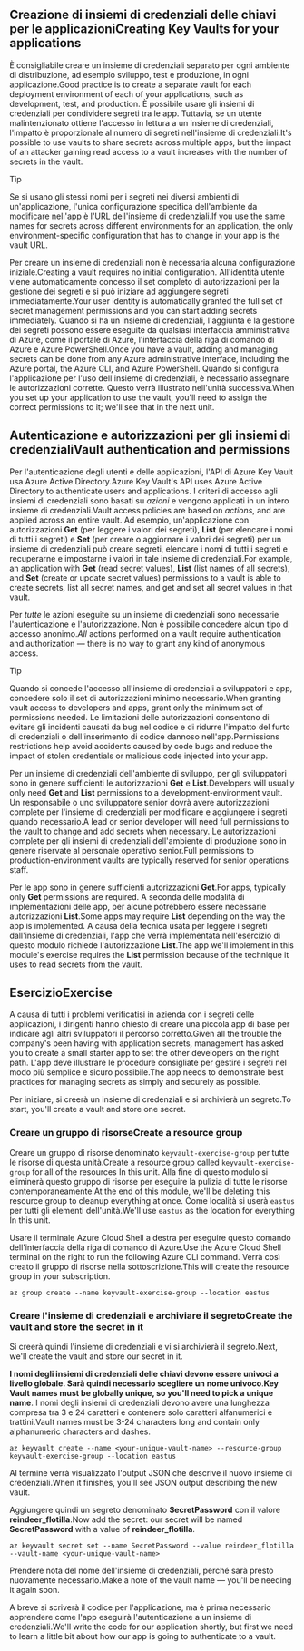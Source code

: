 ## <a name="creating-key-vaults-for-your-applications"></a><span data-ttu-id="762a9-101">Creazione di insiemi di credenziali delle chiavi per le applicazioni</span><span class="sxs-lookup"><span data-stu-id="762a9-101">Creating Key Vaults for your applications</span></span>

<span data-ttu-id="762a9-102">È consigliabile creare un insieme di credenziali separato per ogni ambiente di distribuzione, ad esempio sviluppo, test e produzione, in ogni applicazione.</span><span class="sxs-lookup"><span data-stu-id="762a9-102">Good practice is to create a separate vault for each deployment environment of each of your applications, such as development, test, and production.</span></span> <span data-ttu-id="762a9-103">È possibile usare gli insiemi di credenziali per condividere segreti tra le app. Tuttavia, se un utente malintenzionato ottiene l'accesso in lettura a un insieme di credenziali, l'impatto è proporzionale al numero di segreti nell'insieme di credenziali.</span><span class="sxs-lookup"><span data-stu-id="762a9-103">It's possible to use vaults to share secrets across multiple apps, but the impact of an attacker gaining read access to a vault increases with the number of secrets in the vault.</span></span>

> [!TIP]
> <span data-ttu-id="762a9-104">Se si usano gli stessi nomi per i segreti nei diversi ambienti di un'applicazione, l'unica configurazione specifica dell'ambiente da modificare nell'app è l'URL dell'insieme di credenziali.</span><span class="sxs-lookup"><span data-stu-id="762a9-104">If you use the same names for secrets across different environments for an application, the only environment-specific configuration that has to change in your app is the vault URL.</span></span>

<span data-ttu-id="762a9-105">Per creare un insieme di credenziali non è necessaria alcuna configurazione iniziale.</span><span class="sxs-lookup"><span data-stu-id="762a9-105">Creating a vault requires no initial configuration.</span></span> <span data-ttu-id="762a9-106">All'identità utente viene automaticamente concesso il set completo di autorizzazioni per la gestione dei segreti e si può iniziare ad aggiungere segreti immediatamente.</span><span class="sxs-lookup"><span data-stu-id="762a9-106">Your user identity is automatically granted the full set of secret management permissions and you can start adding secrets immediately.</span></span> <span data-ttu-id="762a9-107">Quando si ha un insieme di credenziali, l'aggiunta e la gestione dei segreti possono essere eseguite da qualsiasi interfaccia amministrativa di Azure, come il portale di Azure, l'interfaccia della riga di comando di Azure e Azure PowerShell.</span><span class="sxs-lookup"><span data-stu-id="762a9-107">Once you have a vault, adding and managing secrets can be done from any Azure administrative interface, including the Azure portal, the Azure CLI, and Azure PowerShell.</span></span> <span data-ttu-id="762a9-108">Quando si configura l'applicazione per l'uso dell'insieme di credenziali, è necessario assegnare le autorizzazioni corrette. Questo verrà illustrato nell'unità successiva.</span><span class="sxs-lookup"><span data-stu-id="762a9-108">When you set up your application to use the vault, you'll need to assign the correct permissions to it; we'll see that in the next unit.</span></span>

## <a name="vault-authentication-and-permissions"></a><span data-ttu-id="762a9-109">Autenticazione e autorizzazioni per gli insiemi di credenziali</span><span class="sxs-lookup"><span data-stu-id="762a9-109">Vault authentication and permissions</span></span>

<span data-ttu-id="762a9-110">Per l'autenticazione degli utenti e delle applicazioni, l'API di Azure Key Vault usa Azure Active Directory.</span><span class="sxs-lookup"><span data-stu-id="762a9-110">Azure Key Vault's API uses Azure Active Directory to authenticate users and applications.</span></span> <span data-ttu-id="762a9-111">I criteri di accesso agli insiemi di credenziali sono basati su *azioni* e vengono applicati in un intero insieme di credenziali.</span><span class="sxs-lookup"><span data-stu-id="762a9-111">Vault access policies are based on *actions*, and are applied across an entire vault.</span></span> <span data-ttu-id="762a9-112">Ad esempio, un'applicazione con autorizzazioni **Get** (per leggere i valori dei segreti), **List** (per elencare i nomi di tutti i segreti) e **Set** (per creare o aggiornare i valori dei segreti) per un insieme di credenziali può creare segreti, elencare i nomi di tutti i segreti e recuperarne e impostarne i valori in tale insieme di credenziali.</span><span class="sxs-lookup"><span data-stu-id="762a9-112">For example, an application with **Get** (read secret values), **List** (list names of all secrets), and **Set** (create or update secret values) permissions to a vault is able to create secrets, list all secret names, and get and set all secret values in that vault.</span></span>

<span data-ttu-id="762a9-113">Per *tutte* le azioni eseguite su un insieme di credenziali sono necessarie l'autenticazione e l'autorizzazione. Non è possibile concedere alcun tipo di accesso anonimo.</span><span class="sxs-lookup"><span data-stu-id="762a9-113">*All* actions performed on a vault require authentication and authorization &mdash; there is no way to grant any kind of anonymous access.</span></span>

> [!TIP]
> <span data-ttu-id="762a9-114">Quando si concede l'accesso all'insieme di credenziali a sviluppatori e app, concedere solo il set di autorizzazioni minimo necessario.</span><span class="sxs-lookup"><span data-stu-id="762a9-114">When granting vault access to developers and apps, grant only the minimum set of permissions needed.</span></span> <span data-ttu-id="762a9-115">Le limitazioni delle autorizzazioni consentono di evitare gli incidenti causati da bug nel codice e di ridurre l'impatto del furto di credenziali o dell'inserimento di codice dannoso nell'app.</span><span class="sxs-lookup"><span data-stu-id="762a9-115">Permissions restrictions help avoid accidents caused by code bugs and reduce the impact of stolen credentials or malicious code injected into your app.</span></span>

<span data-ttu-id="762a9-116">Per un insieme di credenziali dell'ambiente di sviluppo, per gli sviluppatori sono in genere sufficienti le autorizzazioni **Get** e **List**.</span><span class="sxs-lookup"><span data-stu-id="762a9-116">Developers will usually only need **Get** and **List** permissions to a development-environment vault.</span></span> <span data-ttu-id="762a9-117">Un responsabile o uno sviluppatore senior dovrà avere autorizzazioni complete per l'insieme di credenziali per modificare e aggiungere i segreti quando necessario.</span><span class="sxs-lookup"><span data-stu-id="762a9-117">A lead or senior developer will need full permissions to the vault to change and add secrets when necessary.</span></span> <span data-ttu-id="762a9-118">Le autorizzazioni complete per gli insiemi di credenziali dell'ambiente di produzione sono in genere riservate al personale operativo senior.</span><span class="sxs-lookup"><span data-stu-id="762a9-118">Full permissions to production-environment vaults are typically reserved for senior operations staff.</span></span>

<span data-ttu-id="762a9-119">Per le app sono in genere sufficienti autorizzazioni **Get**.</span><span class="sxs-lookup"><span data-stu-id="762a9-119">For apps, typically only **Get** permissions are required.</span></span> <span data-ttu-id="762a9-120">A seconda delle modalità di implementazioni delle app, per alcune potrebbero essere necessarie autorizzazioni **List**.</span><span class="sxs-lookup"><span data-stu-id="762a9-120">Some apps may require **List** depending on the way the app is implemented.</span></span> <span data-ttu-id="762a9-121">A causa della tecnica usata per leggere i segreti dall'insieme di credenziali, l'app che verrà implementata nell'esercizio di questo modulo richiede l'autorizzazione **List**.</span><span class="sxs-lookup"><span data-stu-id="762a9-121">The app we'll implement in this module's exercise requires the **List** permission because of the technique it uses to read secrets from the vault.</span></span>

## <a name="exercise"></a><span data-ttu-id="762a9-122">Esercizio</span><span class="sxs-lookup"><span data-stu-id="762a9-122">Exercise</span></span>

<span data-ttu-id="762a9-123">A causa di tutti i problemi verificatisi in azienda con i segreti delle applicazioni, i dirigenti hanno chiesto di creare una piccola app di base per indicare agli altri sviluppatori il percorso corretto.</span><span class="sxs-lookup"><span data-stu-id="762a9-123">Given all the trouble the company's been having with application secrets, management has asked you to create a small starter app to set the other developers on the right path.</span></span> <span data-ttu-id="762a9-124">L'app deve illustrare le procedure consigliate per gestire i segreti nel modo più semplice e sicuro possibile.</span><span class="sxs-lookup"><span data-stu-id="762a9-124">The app needs to demonstrate best practices for managing secrets as simply and securely as possible.</span></span>

<span data-ttu-id="762a9-125">Per iniziare, si creerà un insieme di credenziali e si archivierà un segreto.</span><span class="sxs-lookup"><span data-stu-id="762a9-125">To start, you'll create a vault and store one secret.</span></span>

### <a name="create-a-resource-group"></a><span data-ttu-id="762a9-126">Creare un gruppo di risorse</span><span class="sxs-lookup"><span data-stu-id="762a9-126">Create a resource group</span></span>

<span data-ttu-id="762a9-127">Creare un gruppo di risorse denominato `keyvault-exercise-group` per tutte le risorse di questa unità.</span><span class="sxs-lookup"><span data-stu-id="762a9-127">Create a resource group called `keyvault-exercise-group` for all of the resources In this unit.</span></span> <span data-ttu-id="762a9-128">Alla fine di questo modulo si eliminerà questo gruppo di risorse per eseguire la pulizia di tutte le risorse contemporaneamente.</span><span class="sxs-lookup"><span data-stu-id="762a9-128">At the end of this module, we'll be deleting this resource group to cleanup everything at once.</span></span> <span data-ttu-id="762a9-129">Come località si userà `eastus` per tutti gli elementi dell'unità.</span><span class="sxs-lookup"><span data-stu-id="762a9-129">We'll use `eastus` as the location for everything In this unit.</span></span>

<span data-ttu-id="762a9-130">Usare il terminale Azure Cloud Shell a destra per eseguire questo comando dell'interfaccia della riga di comando di Azure.</span><span class="sxs-lookup"><span data-stu-id="762a9-130">Use the Azure Cloud Shell terminal on the right to run the following Azure CLI command.</span></span> <span data-ttu-id="762a9-131">Verrà così creato il gruppo di risorse nella sottoscrizione.</span><span class="sxs-lookup"><span data-stu-id="762a9-131">This will create the resource group in your subscription.</span></span>

```azurecli
az group create --name keyvault-exercise-group --location eastus
```

### <a name="create-the-vault-and-store-the-secret-in-it"></a><span data-ttu-id="762a9-132">Creare l'insieme di credenziali e archiviare il segreto</span><span class="sxs-lookup"><span data-stu-id="762a9-132">Create the vault and store the secret in it</span></span>

<span data-ttu-id="762a9-133">Si creerà quindi l'insieme di credenziali e vi si archivierà il segreto.</span><span class="sxs-lookup"><span data-stu-id="762a9-133">Next, we'll create the vault and store our secret in it.</span></span>

<span data-ttu-id="762a9-134">**I nomi degli insiemi di credenziali delle chiavi devono essere univoci a livello globale. Sarà quindi necessario scegliere un nome univoco**.</span><span class="sxs-lookup"><span data-stu-id="762a9-134">**Key Vault names must be globally unique, so you'll need to pick a unique name**.</span></span> <span data-ttu-id="762a9-135">I nomi degli insiemi di credenziali devono avere una lunghezza compresa tra 3 e 24 caratteri e contenere solo caratteri alfanumerici e trattini.</span><span class="sxs-lookup"><span data-stu-id="762a9-135">Vault names must be 3-24 characters long and contain only alphanumeric characters and dashes.</span></span>

```azurecli
az keyvault create --name <your-unique-vault-name> --resource-group keyvault-exercise-group --location eastus
```

<span data-ttu-id="762a9-136">Al termine verrà visualizzato l'output JSON che descrive il nuovo insieme di credenziali.</span><span class="sxs-lookup"><span data-stu-id="762a9-136">When it finishes, you'll see JSON output describing the new vault.</span></span>

<span data-ttu-id="762a9-137">Aggiungere quindi un segreto denominato **SecretPassword** con il valore **reindeer_flotilla**.</span><span class="sxs-lookup"><span data-stu-id="762a9-137">Now add the secret: our secret will be named **SecretPassword** with a value of **reindeer_flotilla**.</span></span>

```azurecli
az keyvault secret set --name SecretPassword --value reindeer_flotilla --vault-name <your-unique-vault-name>
```

<span data-ttu-id="762a9-138">Prendere nota del nome dell'insieme di credenziali, perché sarà presto nuovamente necessario.</span><span class="sxs-lookup"><span data-stu-id="762a9-138">Make a note of the vault name &mdash; you'll be needing it again soon.</span></span>

<span data-ttu-id="762a9-139">A breve si scriverà il codice per l'applicazione, ma è prima necessario apprendere come l'app eseguirà l'autenticazione a un insieme di credenziali.</span><span class="sxs-lookup"><span data-stu-id="762a9-139">We'll write the code for our application shortly, but first we need to learn a little bit about how our app is going to authenticate to a vault.</span></span>